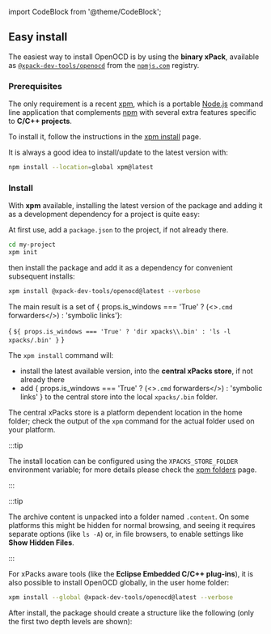 import CodeBlock from '@theme/CodeBlock';

## Easy install

The easiest way to install OpenOCD is by using the **binary xPack**, available as
[`@xpack-dev-tools/openocd`](https://www.npmjs.com/package/@xpack-dev-tools/openocd)
from the [`npmjs.com`](https://www.npmjs.com) registry.

### Prerequisites

The only requirement is a recent
[xpm](https://xpack.github.io/xpm/), which is a portable
[Node.js](https://nodejs.org) command line application
that complements [npm](https://docs.npmjs.com)
with several extra features specific to
**C/C++ projects**.

To install it,
follow the instructions in the
[xpm install](https://xpack.github.io/xpm/install/) page.

It is always a good idea to install/update to the latest version with:

```sh
npm install --location=global xpm@latest
```

### Install

With **xpm** available, installing
the latest version of the package and adding it as
a development dependency for a project is quite easy:

At first use, add a `package.json` to the project, if not already there.

```sh
cd my-project
xpm init
```

then install the package and add it as a dependency for convenient subsequent installs:

```sh
xpm install @xpack-dev-tools/openocd@latest --verbose
```

The main result is a set of { props.is_windows === 'True' ? (<><code>.cmd</code> forwarders</>) : 'symbolic links'}:

<CodeBlock language="console"> {
`${ props.is_windows === 'True' ? 'dir xpacks\\.bin' : 'ls -l xpacks/.bin' }`
}</CodeBlock>

The `xpm install` command will:

* install the latest available version,
into the **central xPacks store**, if not already there
* add { props.is_windows === 'True' ? (<><code>.cmd</code> forwarders</>) : 'symbolic links' }
to the central store into the local `xpacks/.bin` folder.

The central xPacks store is a platform dependent
location in the home folder;
check the output of the `xpm` command for the actual
folder used on your platform.

:::tip

The install location can be configured using the
`XPACKS_STORE_FOLDER` environment variable; for more details please check the
[xpm folders](https://xpack.github.io/xpm/folders/) page.

:::

:::tip

The archive content is unpacked into a folder
named `.content`. On some platforms
this might be hidden for normal browsing, and seeing it requires
separate options (like `ls -A`) or, in file browsers, to enable
settings like **Show Hidden Files**.

:::

For xPacks aware tools (like the **Eclipse Embedded C/C++ plug-ins**),
it is also possible to install OpenOCD globally, in the user home folder:

```sh
xpm install --global @xpack-dev-tools/openocd@latest --verbose
```

After install, the package should create a structure like the following
(only the first two depth levels are shown):
